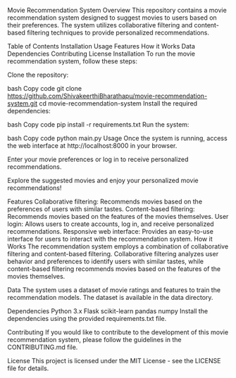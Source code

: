 
Movie Recommendation System
Overview
This repository contains a movie recommendation system designed to suggest movies to users based on their preferences. The system utilizes collaborative filtering and content-based filtering techniques to provide personalized recommendations.

Table of Contents
Installation
Usage
Features
How it Works
Data
Dependencies
Contributing
License
Installation
To run the movie recommendation system, follow these steps:

Clone the repository:

bash
Copy code
git clone https://github.com/ShivakeerthiBharathapu/movie-recommendation-system.git
cd movie-recommendation-system
Install the required dependencies:

bash
Copy code
pip install -r requirements.txt
Run the system:

bash
Copy code
python main.py
Usage
Once the system is running, access the web interface at http://localhost:8000 in your browser.

Enter your movie preferences or log in to receive personalized recommendations.

Explore the suggested movies and enjoy your personalized movie recommendations!

Features
Collaborative filtering: Recommends movies based on the preferences of users with similar tastes.
Content-based filtering: Recommends movies based on the features of the movies themselves.
User login: Allows users to create accounts, log in, and receive personalized recommendations.
Responsive web interface: Provides an easy-to-use interface for users to interact with the recommendation system.
How it Works
The recommendation system employs a combination of collaborative filtering and content-based filtering. Collaborative filtering analyzes user behavior and preferences to identify users with similar tastes, while content-based filtering recommends movies based on the features of the movies themselves.

Data
The system uses a dataset of movie ratings and features to train the recommendation models. The dataset is available in the data directory.

Dependencies
Python 3.x
Flask
scikit-learn
pandas
numpy
Install the dependencies using the provided requirements.txt file.

Contributing
If you would like to contribute to the development of this movie recommendation system, please follow the guidelines in the CONTRIBUTING.md file.

License
This project is licensed under the MIT License - see the LICENSE file for details.